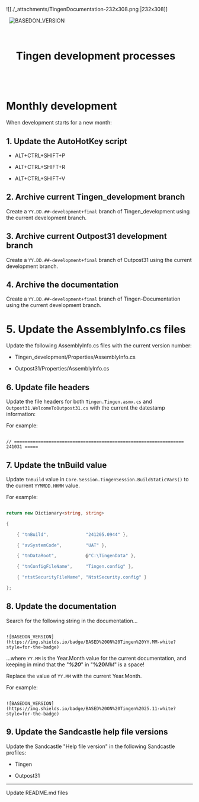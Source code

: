 
<!-- u250107 -->

![[./_attachments/TingenDocumentation-232x308.png |232x308]]

  ![BASEDON_VERSION](https://img.shields.io/badge/BASED%20ON%20Tingen%2025.11-white?style=for-the-badge)

  

  <h1>

    Tingen development processes

  </h1>

  

</div>

  

# Monthly development

  

When development starts for a new month:

  

## 1. Update the AutoHotKey script

  

* ALT+CTRL+SHIFT+P

* ALT+CTRL+SHIFT+R

* ALT+CTRL+SHIFT+V

  

## 2. Archive current Tingen_development branch

  

Create a `YY.DD.##-development+final` branch of Tingen_development using the current development branch.

  

## 3. Archive current Outpost31 development branch

  

Create a `YY.DD.##-development+final` branch of Outpost31 using the current development branch.

  

## 4. Archive the documentation

  

Create a `YY.DD.##-development+final` branch of Tingen-Documentation using the current development branch.

  

# 5. Update the AssemblyInfo.cs files

  

Update the following AssemblyInfo.cs files with the current version number:

  

* Tingen_development/Properties/AssemblyInfo.cs

* Outpost31/Properties/AssemblyInfo.cs

  

## 6. Update file headers

  

Update the file headers for both `Tingen.Tingen.asmx.cs` and `Outpost31.WelcomeToOutpost31.cs` with the current the datestamp information:

  

For example:

  

```text

// ================================================================ 241031 =====

```

  

## 7. Update the tnBuild value

  

Update `tnBuild` value in `Core.Session.TingenSession.BuildStaticVars()` to the current `YYMMDD.HHMM` value.

  

For example:

  

```csharp

return new Dictionary<string, string>

{

    { "tnBuild",              "241205.0944" },

    { "avSystemCode",         "UAT" },

    { "tnDataRoot",           @"C:\TingenData" },

    { "tnConfigFileName",     "Tingen.config" },

    { "ntstSecurityFileName", "NtstSecurity.config" }

};

```

  

## 8. Update the documentation

  

Search for the following string in the documentation...

  

```

![BASEDON_VERSION](https://img.shields.io/badge/BASED%20ON%20Tingen%20YY.MM-white?style=for-the-badge)

```

  

...where `YY.MM` is the Year.Month value for the current documentation, and keeping in mind that the "***%20***" in "**%20***MM*" is a space!

  

Replace the value of `YY.MM` with the current Year.Month.

  

For example:

```

![BASEDON_VERSION](https://img.shields.io/badge/BASED%20ON%20Tingen%2025.11-white?style=for-the-badge)

```

  

## 9. Update the Sandcastle help file versions

  

Update the Sandcastle "Help file version" in the following Sandcastle profiles:

  

* Tingen

* Outpost31

  

***

  

Update README.md files